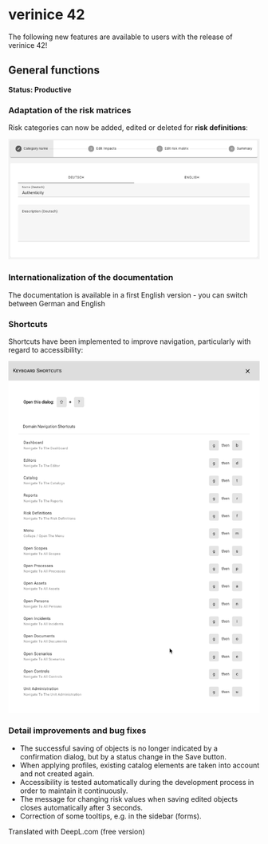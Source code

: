 <!-- © 2025 The Project Contributors - see AUTHORS.txt -->
# verinice 42

The following new features are available to users with the release of verinice 42!

## General functions

**Status: Productive**

### Adaptation of the risk matrices

Risk categories can now be added, edited or deleted for **risk definitions**:

![Risk categories](/assets/release-notes/verinice-42-risk-categories.en.png)

### Internationalization of the documentation

The documentation is available in a first English version - you can switch between German and English

### Shortcuts

Shortcuts have been implemented to improve navigation, particularly with regard to accessibility:

![Shortcuts](/assets/release-notes/verinice-42-shortcuts.en.png)

### Detail improvements and bug fixes

- The successful saving of objects is no longer indicated by a confirmation dialog, but by a status change in the Save button.
- When applying profiles, existing catalog elements are taken into account and not created again.
- Accessibility is tested automatically during the development process in order to maintain it continuously.
- The message for changing risk values when saving edited objects closes automatically after 3 seconds.
- Correction of some tooltips, e.g. in the sidebar (forms).

Translated with DeepL.com (free version)